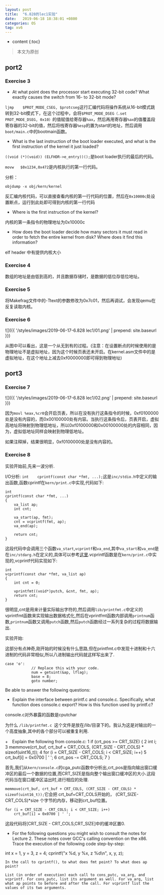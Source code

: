```yaml
---
layout: post
title:  "6.828的lec1实验"
date:   2019-06-18 18:38:01 +0800
categories: OS
tag: xv6
---
```


* content
{:toc}


>本文为原创

## port2

### Exercise 3

+ At what point does the processor start executing 32-bit code? What exactly causes the switch from 16- to 32-bit mode?

`ljmp    $PROT_MODE_CSEG, $protcseg`这行汇编代码将操作系统从16-bit模式跳转到32-bit模式下，在这个过程中，会将`$PROT_MODE_DSEG（.set PROT_MODE_DSEG, 0x10）`的值赋值给寄存器`%ax`，然后再用寄存器`%ax`的值覆盖段寄存器的32-bit的值，然后将栈寄存器`%esp`的置为start的地址，然后调用`boot/main.c`中的bootmain函数。

+ What is the last instruction of the boot loader executed, and what is the first instruction of the kernel it just loaded?

`((void (*)(void)) (ELFHDR->e_entry))();`是boot loader执行的最后的代码。

`movw   $0x1234,0x472`是内核执行的第一行代码。

分析：

`objdump -x obj/kern/kernel`

反汇编内核代码，可以直接查看内核的第一行代码的位置，然后在`0x10000c`处设置断点，运行到此处即可得到内核的第一行代码

+ Where is the first instruction of the kernel?

内核的第一条指令的物理地址为0x10000c

+ How does the boot loader decide how many sectors it must read in order to fetch the entire kernel from disk? Where does it find this information?

elf header 中有提供内核大小


### Exercise 4

数组的地址是由低到高的，并且数据存储时，是数据的低位存低位地址。


### Exercise 5

将Makefrag文件中的-Ttext的参数修改为0x7c01，然后再调试，会发现qemu在反复读取内核。


### Exercise 6

![]({{ '/styles/images/2019-06-17-6.828 lec1/01.png' | prepend: site.baseurl }})

从图中可以看出，这是一个从无到有的过程。(注意：在设置断点的时候使用的是物理地址不是虚拟地址，因为这个时候页表还未开启。在kernel.asm文件中的是虚拟地址，在这个地址上减去0xf0000000即可得到物理地址)

## port3

### Exercise 7

![]({{ '/styles/images/2019-06-17-6.828 lec1/02.png' | prepend: site.baseurl }})

因为`movl %eax,%cr0`会开启页表，所以在没有执行这条指令的时候，0xf0100000处是没有内容的，而0x00100000处有内容。当执行这条指令后，页表开启，虚拟高地址将映射到物理低地址，所以0xf0100000和0x00100000处的内容相同，因为，虚拟低地址同样会映射到物理低地址。

如果注释掉，结果很明显，0xf0100000处是没有内容的。

### Exercise 8

实验开始前,先来一波分析.

I/O分析:
`int	cprintf(const char *fmt, ...);`这是`inc/stdio.h`中定义的输出函数,函数cprintf在`kern/print.c`中实现,代码如下:

```
int
cprintf(const char *fmt, ...)
{
	va_list ap;
	int cnt;

	va_start(ap, fmt);
	cnt = vcprintf(fmt, ap);
	va_end(ap);

	return cnt;
}
```
这段代码中会调用三个函数`va_start`,`vcprintf`和`va_end`,其中`va_start`和`va_end`是在`inc/stdarg.h`在定义的,具体可以参考[这里](https://www.cnblogs.com/pengdonglin137/p/3345911.html).vcprintf函数是在`kern/print.c`中实现的,vcprintf代码实现如下:

```
int
vcprintf(const char *fmt, va_list ap)
{
	int cnt = 0;

	vprintfmt((void*)putch, &cnt, fmt, ap);
	return cnt;
}
```

很明显,cnt是用来计量实际输出字符的,然后调用`lib/printfmt.c`中定义的vprintfmt函数来实现输出数据格式化,然后在vprintfmt函数内部调用`printnum`函数,`printnum`函数又调用`putch`函数,然后`putch`函数经过一系列复杂的过程将数据输出.

实验开始:

这部分有点神奇,刚开始的时候没有什么思路,但在printfmt.c中发现十进制和十六进制的代码非常相似,所以八进制输出代码就这样写出来了.

```
case 'o':
			// Replace this with your code.
			num = getuint(&ap, lflag);
			base = 8;
			goto number;
```

Be able to answer the following questions:

+ Explain the interface between printf.c and console.c. Specifically, what function does console.c export? How is this function used by printf.c?

console.c对外暴露的函数是cputchar

为什么 `/lib/printfmt.c `这个文件是放在/lib/目录下的。我认为这是对输出的一个高度抽象,其中的各个部分可以被重复利用.

+　Explain the following from console.c:
1      if (crt_pos >= CRT_SIZE) {
2              int i;
3              memmove(crt_buf, crt_buf + CRT_COLS, (CRT_SIZE - CRT_COLS) * sizeof(uint16_t));
4              for (i = CRT_SIZE - CRT_COLS; i < CRT_SIZE; i++)
5                      crt_buf[i] = 0x0700 | ' ';
6              crt_pos -= CRT_COLS;
7      }

首先,我们从`kern/console.c`的cga_putc函数中分析出,crt_pos是指向输出窗口缓冲区的最后一个数据的位置,而CRT_SIZE是指向整个输出窗口缓冲区的大小.这段代码当在窗口缓冲区溢出时,进行相应的处理.

`memmove(crt_buf, crt_buf + CRT_COLS, (CRT_SIZE - CRT_COLS) * sizeof(uint16_t));`它会把 crt_buf+CRT_COLS开始的， (CRT_SIZE-CRT_COLS)*size 个字节的内存，移动到crt_buf位置。

```
for (i = CRT_SIZE - CRT_COLS; i < CRT_SIZE; i++)
    crt_buf[i] = 0x0700 | ' ';
```
这段代码将[CRT_SIZE - CRT_COLS,CRT_SIZE]中的缓冲区置0.

+ For the following questions you might wish to consult the notes for Lecture 2. These notes cover GCC's calling convention on the x86.
Trace the execution of the following code step-by-step:

int x = 1, y = 3, z = 4;
cprintf("x %d, y %x, z %d\n", x, y, z);
```
In the call to cprintf(), to what does fmt point? To what does ap point?

List (in order of execution) each call to cons_putc, va_arg, and vcprintf. For cons_putc, list its argument as well. For va_arg, list what ap points to before and after the call. For vcprintf list the values of its two arguments.
```